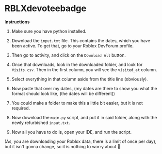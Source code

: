 # RBLXdevoteebadge


**Instructions**

1. Make sure you have python installed.

2. Download the `input.txt` file. This contains the dates, which you have been active. To get that, go to your Roblox DevForum profile.
3. Then go to activity, and click on the `Download All` button.

4. Once that downloads, look in the downloaded folder, and look for `Visits.csv`. Then in the first column, you will see the `visited_at` column.
5. Select everything in that column aside from the title line (obviously).
6. Now paste that over my dates, (my dates are there to show you what the format should look like, (the dates will be different))

7. You could make a folder to make this a little bit easier, but it is not required.
8. Now download the `main.py` script, and put it in said folder, along with the newly refurbished `input.txt`.

9. Now all you have to do is, open your IDE, and run the script.


(As, you are downloading your Roblox data, there is a limit of once per day), but it isn't gonna change, so it is nothing to worry about 🙂
